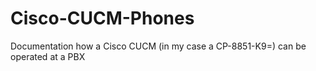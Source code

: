 # Cisco-CUCM-Phones
Documentation how a Cisco CUCM (in my case a CP-8851-K9=) can be operated at a PBX
